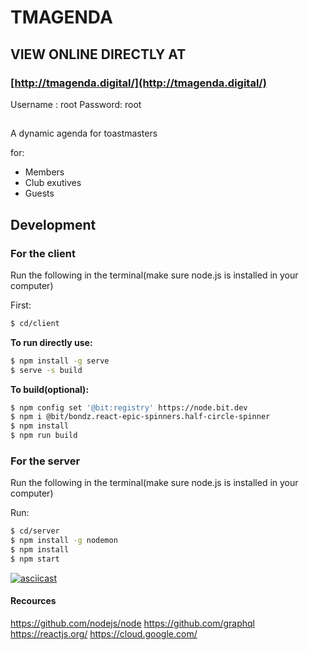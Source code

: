 
# TMAGENDA


## VIEW ONLINE DIRECTLY AT 
### **[http://tmagenda.digital/](http://tmagenda.digital/)**
Username : root
Password:  root
##
A dynamic agenda for toastmasters 

for:
  - Members
  - Club exutives
  - Guests

## Development
### **For the client**

Run the following in the terminal(make sure node.js is installed in your computer)

First:
```sh
$ cd/client
```
**To run directly use:**
```sh
$ npm install -g serve
$ serve -s build
```


**To build(optional):**
```sh
$ npm config set '@bit:registry' https://node.bit.dev
$ npm i @bit/bondz.react-epic-spinners.half-circle-spinner
$ npm install
$ npm run build
```
### **For the server**

Run the following in the terminal(make sure node.js is installed in your computer)

Run:
```sh
$ cd/server
$ npm install -g nodemon
$ npm install
$ npm start
```
[![asciicast](https://share.gifyoutube.com/KzB6Gb.gif)](https://drive.google.com/file/d/1wyisDd-HM7mlJNxoNfuuad13xkFYjoNq/preview)
#### Recources

https://github.com/nodejs/node
https://github.com/graphql
https://reactjs.org/
https://cloud.google.com/

